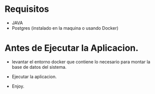 # Requisitos

* JAVA 
* Postgres (instalado en la maquina o usando Docker)

# Antes de Ejecutar la Aplicacion.

* levantar el entorno docker que contiene lo necesario para montar la base de datos del sistema.

* Ejecutar la aplicacion.

* Enjoy.